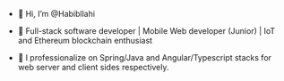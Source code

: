- 👋 Hi, I’m @Habibllahi
- 👀 Full-stack software developer | Mobile Web developer (Junior) | IoT and Ethereum blockchain enthusiast

- 💞️ I professionalize on Spring/Java and Angular/Typescript stacks for web server and client sides respectively.

<!---
Habibllahi/Habibllahi is a ✨ special ✨ repository because its `README.md` (this file) appears on your GitHub proYou can click the Preview link to take a look at your changes.
--->
